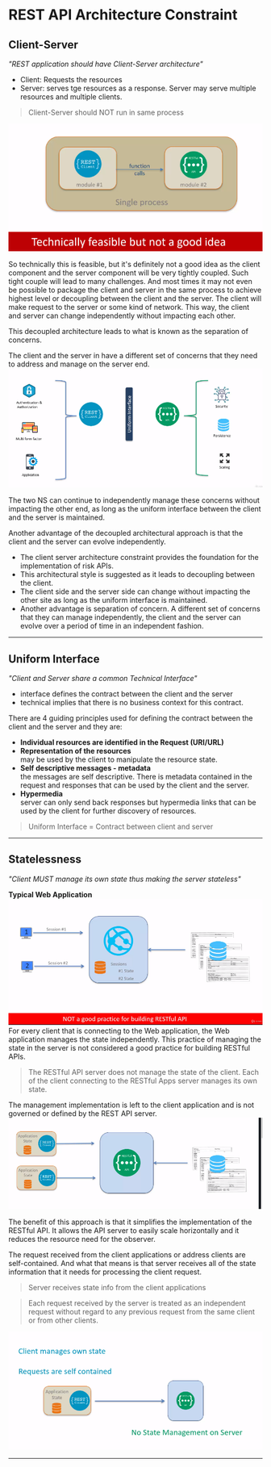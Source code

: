 # REST API Architecture Constraint

## Client-Server
*"REST application should have Client-Server architecture"*

  - Client: Requests the resources
  - Server: serves tge resources as a response. Server may serve multiple resources and multiple clients.

> Client-Server should NOT run in same process

![Client-Server](./../docs/images/clientServerInSameProcess.png)  

So technically this is feasible, but it's definitely not a good idea as the client component and the server component will be very tightly coupled. Such tight couple will lead to many challenges. And most times it may not even be possible to package the client and server in the same process to achieve highest level or decoupling between the client and the server. The client will make request to the server or some kind of network.  This way, the client and server can change independently without impacting each other.  

This decoupled architecture leads to what is known as the separation of concerns. 

The client and the server in have a different set of concerns that they need to address and manage on the server end.
![Client-Server Concerns](./../docs/images/clientServerConcern.png)  

The two NS can continue to independently manage these concerns without impacting the other end, as long as the uniform interface between the client and the server is maintained.

Another advantage of the decoupled architectural approach is that the client and the server can evolve independently. 

- The client server architecture constraint provides the foundation for the implementation of risk APIs.
- This architectural style is suggested as it leads to decoupling between the client.
- The client side and the server side can change without impacting the other site as long as the uniform interface is maintained.
- Another advantage is separation of concern.  A different set of concerns that they can manage independently, the client and the server can evolve over a period of time in an independent fashion.

___

## Uniform Interface

*"Client and Server share a common Technical Interface"*
  - interface  defines the contract between the client and the server
  - technical implies that there is no business context for this contract.

There are 4 guiding principles used for defining the contract between the client and the server and they are: 

  - **Individual resources are identified in the Request (URI/URL)**  
  - **Representation of the resources**  
  may be used by the client to manipulate the resource state.
  - **Self descriptive messages - metadata**  
  the messages are self descriptive. There is metadata contained in the request and responses that can be used by the client and the server.
  - **Hypermedia**  
  server can only send back responses but hypermedia links that can be used by the client for further discovery of resources.

> Uniform Interface = Contract between client and server

___

## Statelessness

*"Client MUST manage its own state thus making the server stateless"*

**Typical Web Application**
![Typical Web Application](./../docs/images/typicalWebApp.png)  
For every client that is connecting to the Web application, the Web application manages the state independently. This practice of managing the state in the server is not considered a good practice for building RESTful APIs.

> The RESTful API server does not manage the state of the client. Each of the client connecting to the RESTful Apps server manages its own state.

The management implementation is left to the client application and is not governed or defined by the REST API server.
![Client Manage its own State](./../docs/images/clientManagesItsOwnState.png)

The benefit of this approach is that it simplifies the implementation of the RESTful API. It allows the API server to easily scale horizontally and it reduces the resource need for the observer.

The request received from the client applications or address clients are self-contained. And what that means is that server receives all of the state information that it needs for processing the client request.

> Server receives state info from the client applications

> Each request received by the server is treated as an independent request without regard to any previous request from the same client or from other clients.

![Statelessness](./../docs/images/statelessness.png)

___
